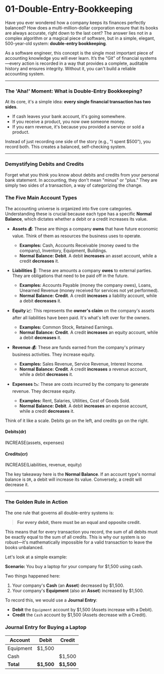 # 01-Double-Entry-Bookkeeping

Have you ever wondered how a company keeps its finances perfectly balanced? How does a multi-million-dollar corporation ensure that its books are always accurate, right down to the last cent? The answer lies not in a complex algorithm or a magical piece of software, but in a simple, elegant, 500-year-old system: **double-entry bookkeeping**.

As a software engineer, this concept is the single most important piece of accounting knowledge you will ever learn. It’s the "Git" of financial systems—every action is recorded in a way that provides a complete, auditable history and ensures integrity. Without it, you can't build a reliable accounting system.

---

### The 'Aha!' Moment: What is Double-Entry Bookkeeping?

At its core, it's a simple idea: **every single financial transaction has two sides**.

* If cash leaves your bank account, it's going somewhere.
* If you receive a product, you now owe someone money.
* If you earn revenue, it's because you provided a service or sold a product.

Instead of just recording one side of the story (e.g., "I spent $500"), you record both. This creates a balanced, self-checking system.

---

### Demystifying Debits and Credits

Forget what you think you know about debits and credits from your personal bank statement. In accounting, they don't mean "minus" or "plus." They are simply two sides of a transaction, a way of categorizing the change.

### The Five Main Account Types

The accounting universe is organized into five core categories. Understanding these is crucial because each type has a specific **Normal Balance**, which dictates whether a debit or a credit increases its value.

* **Assets 💰**: These are things a company **owns** that have future economic value. Think of them as resources the business uses to operate.
    * **Examples:** Cash, Accounts Receivable (money owed to the company), Inventory, Equipment, Buildings.
    * **Normal Balance:** **Debit**. A debit **increases** an asset account, while a credit **decreases** it.

* **Liabilities 💸**: These are amounts a company **owes** to external parties. They are obligations that need to be paid off in the future.
    * **Examples:** Accounts Payable (money the company owes), Loans, Unearned Revenue (money received for services not yet performed).
    * **Normal Balance:** **Credit**. A credit **increases** a liability account, while a debit **decreases** it.

* **Equity 📈**: This represents the **owner's claim** on the company's assets after all liabilities have been paid. It's what's left over for the owners.
    * **Examples:** Common Stock, Retained Earnings.
    * **Normal Balance:** **Credit**. A credit **increases** an equity account, while a debit **decreases** it.

* **Revenue 💰**: These are funds earned from the company's primary business activities. They increase equity.
    * **Examples:** Sales Revenue, Service Revenue, Interest Income.
    * **Normal Balance:** **Credit**. A credit **increases** a revenue account, while a debit **decreases** it.

* **Expenses 📉**: These are costs incurred by the company to generate revenue. They decrease equity.
    * **Examples:** Rent, Salaries, Utilities, Cost of Goods Sold.
    * **Normal Balance:** **Debit**. A debit **increases** an expense account, while a credit **decreases** it.

Think of it like a scale. Debits go on the left, and credits go on the right.

#### Debits(dr)
INCREASE(assets, expenses)

#### Credits(cr)
INCREASE(Liabilities, revenue, equity)

The key takeaway here is the **Normal Balance**. If an account type's normal balance is `DR`, a debit will increase its value. Conversely, a credit will decrease it.

---

### The Golden Rule in Action

The one rule that governs all double-entry systems is:

> **For every debit, there must be an equal and opposite credit.**

This means that for every transaction you record, the sum of all debits must be exactly equal to the sum of all credits. This is why our system is so robust—it's mathematically impossible for a valid transaction to leave the books unbalanced.

Let's look at a simple example:

**Scenario:** You buy a laptop for your company for $1,500 using cash.

Two things happened here:
1.  Your company's **Cash** (an **Asset**) decreased by $1,500.
2.  Your company's **Equipment** (also an **Asset**) increased by $1,500.

To record this, we would use a **Journal Entry**:

* **Debit** the `Equipment` account by $1,500 (Assets increase with a Debit).
* **Credit** the `Cash` account by $1,500 (Assets decrease with a Credit).

### Journal Entry for Buying a Laptop

| Account | Debit | Credit |
|---|---|---|
| Equipment | $1,500 | |
| Cash | | $1,500 |
| **Total** | **$1,500** | **$1,500** |

